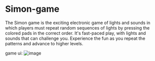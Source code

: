 # Simon-game
The Simon game is the exciting electronic game of lights and sounds in which players must repeat random sequences of lights by pressing the colored pads in the correct order. It's fast-paced play, with lights and sounds that can challenge you. Experience the fun as you repeat the patterns and advance to higher levels.

game ui:
![image](https://user-images.githubusercontent.com/91548941/178561953-7329837f-71c8-4b49-98e1-4c49641ff850.png)

